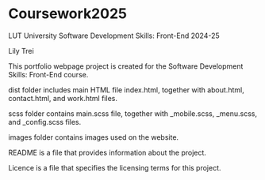 # Coursework2025
LUT University Software Development Skills: Front-End 2024-25

Lily Trei

This portfolio webpage project is created for the Software Development Skills: Front-End course.

dist folder includes main HTML file index.html, together with about.html, contact.html, and work.html files.

scss folder contains main.scss file, together with _mobile.scss, _menu.scss, and _config.scss files.

images folder contains images used on the website.

README is a file that provides information about the project.

Licence is a file that specifies the licensing terms for this project.